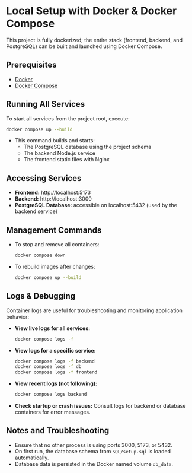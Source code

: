 # Local Setup with Docker & Docker Compose

This project is fully dockerized; the entire stack (frontend, backend, and PostgreSQL) can be built and launched using Docker Compose.

## Prerequisites
- [Docker](https://docs.docker.com/get-docker/)
- [Docker Compose](https://docs.docker.com/compose/install/)

## Running All Services
To start all services from the project root, execute:

```bash
docker compose up --build
```

- This command builds and starts:
  - The PostgreSQL database using the project schema
  - The backend Node.js service
  - The frontend static files with Nginx

## Accessing Services
- **Frontend:** http://localhost:5173
- **Backend:** http://localhost:3000
- **PostgreSQL Database:** accessible on localhost:5432 (used by the backend service)

## Management Commands
- To stop and remove all containers:
  ```bash
  docker compose down
  ```
- To rebuild images after changes:
  ```bash
  docker compose up --build
  ```

## Logs & Debugging

Container logs are useful for troubleshooting and monitoring application behavior:

- **View live logs for all services:**
  ```bash
  docker compose logs -f
  ```

- **View logs for a specific service:**
  ```bash
  docker compose logs -f backend
  docker compose logs -f db
  docker compose logs -f frontend
  ```

- **View recent logs (not following):**
  ```bash
  docker compose logs backend
  ```

- **Check startup or crash issues:**
  Consult logs for backend or database containers for error messages.

## Notes and Troubleshooting
- Ensure that no other process is using ports 3000, 5173, or 5432.
- On first run, the database schema from `SQL/setup.sql` is loaded automatically.
- Database data is persisted in the Docker named volume `db_data`.


